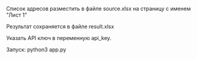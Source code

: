 Список адресов разместить в файле source.xlsx на страницу с именем "Лист 1"

Результат сохраняется в файле result.xlsx

Указать API ключ в переменную api_key.

Запуск: python3 app.py